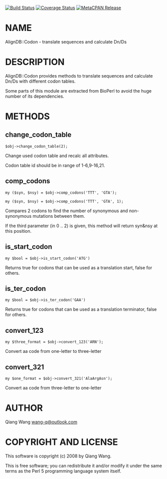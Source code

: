 [![Build Status](https://travis-ci.org/wang-q/AlignDB-Codon.svg?branch=master)](https://travis-ci.org/wang-q/AlignDB-Codon) [![Coverage Status](http://codecov.io/github/wang-q/AlignDB-Codon/coverage.svg?branch=master)](https://codecov.io/github/wang-q/AlignDB-Codon?branch=master) [![MetaCPAN Release](https://badge.fury.io/pl/AlignDB-Codon.svg)](https://metacpan.org/release/AlignDB-Codon)
# NAME

AlignDB::Codon - translate sequences and calculate Dn/Ds

# DESCRIPTION

AlignDB::Codon provides methods to translate sequences and calculate Dn/Ds with different codon
tables.

Some parts of this module are extracted from BioPerl to avoid the huge number of its dependencies.

# METHODS

## change\_codon\_table

    $obj->change_codon_table(2);

Change used codon table and recalc all attributes.

Codon table id should be in range of 1-6,9-16,21.

## comp\_codons

    my ($syn, $nsy) = $obj->comp_codons('TTT', 'GTA');

    my ($syn, $nsy) = $obj->comp_codons('TTT', 'GTA', 1);

Compares 2 codons to find the number of synonymous and non-synonymous mutations between them.

If the third parameter (in 0 .. 2) is given, this method will return syn&nsy at this position.

## is\_start\_codon

    my $bool = $obj->is_start_codon('ATG')

Returns true for codons that can be used as a translation start, false for others.

## is\_ter\_codon

    my $bool = $obj->is_ter_codon('GAA')

Returns true for codons that can be used as a translation terminator, false for others.

## convert\_123

    my $three_format = $obj->convert_123('ARN');

Convert aa code from one-letter to three-letter

## convert\_321

    my $one_format = $obj->convert_321('AlaArgAsn');

Convert aa code from three-letter to one-letter

# AUTHOR

Qiang Wang <wang-q@outlook.com>

# COPYRIGHT AND LICENSE

This software is copyright (c) 2008 by Qiang Wang.

This is free software; you can redistribute it and/or modify it under
the same terms as the Perl 5 programming language system itself.
